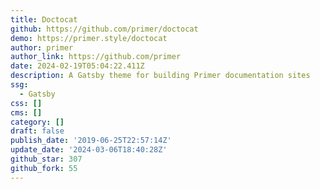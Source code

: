 ```yaml
---
title: Doctocat
github: https://github.com/primer/doctocat
demo: https://primer.style/doctocat
author: primer
author_link: https://github.com/primer
date: 2024-02-19T05:04:22.411Z
description: A Gatsby theme for building Primer documentation sites
ssg:
  - Gatsby
css: []
cms: []
category: []
draft: false
publish_date: '2019-06-25T22:57:14Z'
update_date: '2024-03-06T18:40:28Z'
github_star: 307
github_fork: 55
---
```


